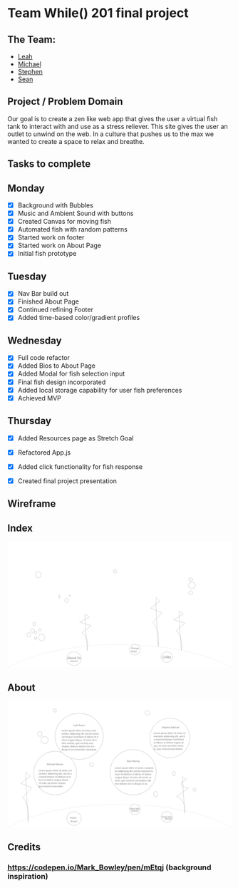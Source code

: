 # Team While() 201 final project

## The Team:

- [Leah](https://github.com/leahgrace555)
- [Michael](https://github.com/MRefvem)
- [Stephen](https://github.com/SBALDOCK)
- [Sean](https://github.com/seanjmurray)



## Project / Problem Domain

Our goal is to create a zen like web app that gives the user a virtual fish tank to interact with and use as a stress reliever. This site gives the user an outlet to unwind on the web. In a culture that pushes us to the max we wanted to create a space to relax and breathe.

## Tasks to complete

## Monday
- [X] Background with Bubbles
- [X] Music and Ambient Sound with buttons
- [X] Created Canvas for moving fish
- [X] Automated fish with random patterns
- [X] Started work on footer 
- [X] Started work on About Page
- [X] Initial fish prototype

## Tuesday
- [X] Nav Bar build out
- [X] Finished About Page
- [X] Continued refining Footer
- [X] Added time-based color/gradient profiles

## Wednesday
- [X] Full code refactor
- [X] Added Bios to About Page
- [X] Added Modal for fish selection input
- [X] Final fish design incorporated
- [X] Added local storage capability for user fish preferences
- [X] Achieved MVP

## Thursday
- [X] Added Resources page as Stretch Goal
- [X] Refactored App.js
- [X] Added click functionality for fish response
- [X] Created final project presentation


## Wireframe
## Index
![img](img/index.png)
## About
![img](img/about.png)

## Credits
  ### https://codepen.io/Mark_Bowley/pen/mEtqj (background inspiration)

